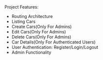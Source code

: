 Project Features:
- Routing Architecture
- Listing Cars
- Create Cars(Only For Admins)
- Edit Cars(Only For Admins)
- Delete Cars(Only For Admins)
- Car Details(Only For Authenticated Users)
- User Authentication: Register/Login/Logout
- Admin Functionality
